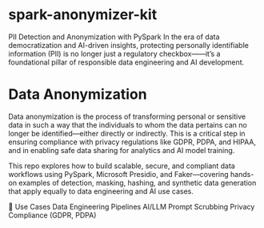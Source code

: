 # spark-anonymizer-kit
PII Detection and Anonymization with PySpark
In the era of data democratization and AI-driven insights, protecting personally identifiable information (PII) is no longer just a regulatory checkbox——it’s a foundational pillar of responsible data engineering and AI development.

# Data Anonymization
Data anonymization is the process of transforming personal or sensitive data in such a way that the individuals to whom the data pertains can no longer be identified—either directly or indirectly. This is a critical step in ensuring compliance with privacy regulations like GDPR, PDPA, and HIPAA, and in enabling safe data sharing for analytics and AI model training.

This repo explores how to build scalable, secure, and compliant data workflows using PySpark, Microsoft Presidio, and Faker—covering hands-on examples of detection, masking, hashing, and synthetic data generation that apply equally to data engineering and AI use cases.


🧠 Use Cases
Data Engineering Pipelines
AI/LLM Prompt Scrubbing
Privacy Compliance (GDPR, PDPA)
